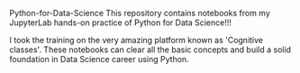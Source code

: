 Python-for-Data-Science
This repository contains notebooks from my JupyterLab hands-on practice of Python for Data Science!!!

I took the training on the very amazing platform known as 'Cognitive classes'.
These notebooks can clear all the basic concepts and build a solid foundation in Data Science career using Python.
